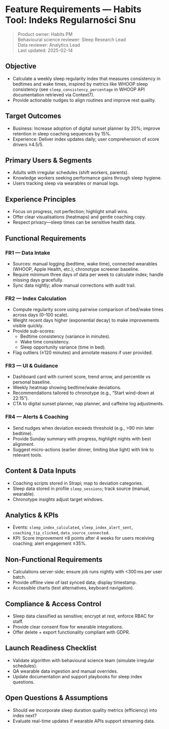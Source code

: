# Feature Requirements — Habits Tool: Indeks Regularności Snu

> Product owner: Habits PM  
> Behavioural science reviewer: Sleep Research Lead  
> Data reviewer: Analytics Lead  
> Last updated: 2025-02-14

## Objective
- Calculate a weekly sleep regularity index that measures consistency in bedtimes and wake times, inspired by metrics like WHOOP sleep consistency (see `sleep_consistency_percentage` in WHOOP API documentation retrieved via Context7).
- Provide actionable nudges to align routines and improve rest quality.

## Target Outcomes
- Business: Increase adoption of digital sunset planner by 20%; improve retention in sleep coaching sequences by 15%.
- Experience: Deliver index updates daily; user comprehension of score drivers ≥4.5/5.

## Primary Users & Segments
- Adults with irregular schedules (shift workers, parents).
- Knowledge workers seeking performance gains through sleep hygiene.
- Users tracking sleep via wearables or manual logs.

## Experience Principles
- Focus on progress, not perfection; highlight small wins.
- Offer clear visualisations (heatmaps) and gentle coaching copy.
- Respect privacy—sleep times can be sensitive health data.

## Functional Requirements

### FR1 — Data Intake
- Sources: manual logging (bedtime, wake time), connected wearables (WHOOP, Apple Health, etc.), chronotype screener baseline.
- Require minimum three days of data per week to calculate index; handle missing days gracefully.
- Sync data nightly; allow manual corrections with audit trail.

### FR2 — Index Calculation
- Compute regularity score using pairwise comparison of bed/wake times across days (0–100 scale).
- Weight recent days higher (exponential decay) to make improvements visible quickly.
- Provide sub-scores:
    - Bedtime consistency (variance in minutes).
    - Wake time consistency.
    - Sleep opportunity variance (time in bed).
- Flag outliers (±120 minutes) and annotate reasons if user provided.

### FR3 — UI & Guidance
- Dashboard card with current score, trend arrow, and percentile vs personal baseline.
- Weekly heatmap showing bedtime/wake deviations.
- Recommendations tailored to chronotype (e.g., “Start wind-down at 22:15”).
- CTA to digital sunset planner, nap planner, and caffeine log adjustments.

### FR4 — Alerts & Coaching
- Send nudges when deviation exceeds threshold (e.g., >90 min later bedtime).
- Provide Sunday summary with progress, highlight nights with best alignment.
- Suggest micro-actions (earlier dinner, limiting blue light) with link to relevant tools.

## Content & Data Inputs
- Coaching scripts stored in Strapi; map to deviation categories.
- Sleep data stored in profile `sleep_sessions`; track source (manual, wearable).
- Chronotype insights adjust target windows.

## Analytics & KPIs
- Events: `sleep_index_calculated`, `sleep_index_alert_sent`, `coaching_tip_clicked`, `data_source_connected`.
- KPI: Score improvement ≥8 points after 4 weeks for users receiving coaching; alert engagement ≥35%.

## Non-Functional Requirements
- Calculations server-side; ensure job runs nightly with <300 ms per user batch.
- Provide offline view of last synced data; display timestamp.
- Accessible charts (text alternatives, keyboard navigation).

## Compliance & Access Control
- Sleep data classified as sensitive; encrypt at rest, enforce RBAC for staff.
- Provide clear consent flow for wearable integrations.
- Offer delete + export functionality compliant with GDPR.

## Launch Readiness Checklist
- Validate algorithm with behavioural science team (simulate irregular schedules).
- QA wearable data ingestion and manual overrides.
- Update documentation and support playbooks for sleep index questions.

## Open Questions & Assumptions
- Should we incorporate sleep duration quality metrics (efficiency) into index next?
- Evaluate real-time updates if wearable APIs support streaming data.
